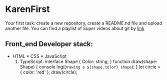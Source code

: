 # KarenFirst
Your first task: create a new repository, create a README.nd file and upload another file.
You can find a playlist of Super videos about git by [link](https://www.youtube.com/watch?v=57cUndFt-Ak)
## Front_end Developer stack:
* HTML
﻿﻿* CSS
﻿﻿* JavaScript
  1. TypeScript:
interface Shape {
  Color: string;
}
function draw(shape: Shape) {
  console.log(`Drawing a ${shape.color} shape`);
}
let circle = { color: 'red' };
draw(circle);

